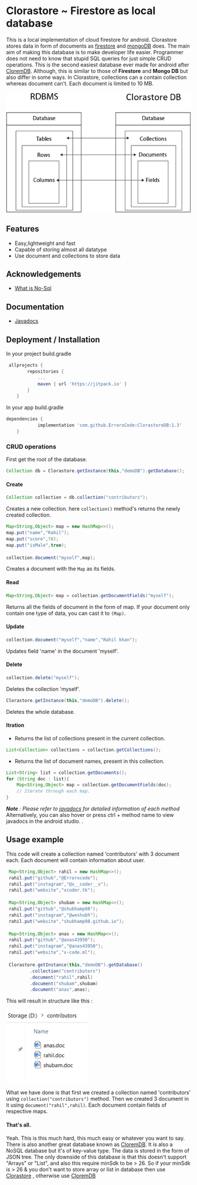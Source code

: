 
# Clorastore ~ Firestore as local database

 This is a local implementation of cloud firestore for android. Clorastore stores data in form of documents as [firestore](https://firebase.google.com/) and [mongoDB](https://www.mongodb.com/) does.
 The main aim of making this database is to make developer life easier. Programmer does not need to know that stupid SQL queries for just simple CRUD operations.
 This is the second easiest database ever made for android after [CloremDB](https://github.com/ErrorxCode/CloremDB).
 Although, this is similar to those of **Firestore** and **Mongo DB** but also differ in some ways. In Clorastore, collections can a contain collection whereas document can't.
 Each document is limited to 10 MB.

![image](/data-storage.png)

## Features

- Easy,lightweight and fast
- Capable of storing almost all datatype
- Use document and collections to store data

  
## Acknowledgements
 - [What is No-Sql](https://en.wikipedia.org/wiki/NoSQL)
	
## Documentation
- [Javadocs](https://errorxcode.github.io/docs/clorastore/index.html)

  
## Deployment / Installation
 In your project build.gradle
```groovy
 allprojects {
		repositories {
			...
			maven { url 'https://jitpack.io' }
		}
	}
```
In your app build.gradle
```groovy
dependencies {
	        implementation 'com.github.ErrorxCode:ClorastoreDB:1.3'
	}
```

### CRUD operations

First get the root of the database.
```java
Collection db = Clorastore.getInstance(this,"demoDB").getDatabase();
```

#### Create

```java
Collection collection = db.collection("contributors");
```

Creates a new collection. here `collection()` method's returns the newly created collection.



```java
Map<String,Object> map = new HashMap<>();
map.put("name","Rahil");
map.put("score",78);
map.put("isMale",true);

collection.document("myself",map);
```

Creates a document with the `Map` as its fields.

#### Read

```java
Map<String,Object> map = collection.getDocumentFields("myself");
```

Returns all the fields of document in the form of map. If your document only contain one type of data, you can cast it to `(Map)`.


#### Update

```java
collection.document("myself","name","Rahil khan");
```

Updates field 'name' in the document 'myself'.


#### Delete

```java
collection.delete("myself");
```

Deletes the collection 'myself'.


```java
Clorastore.getInstance(this,"demoDB").delete();
```

Deletes the whole database.


#### Itration
- Returns the list of collections present in the current collection.
```java
List<Collection> collections = collection.getCollections();
```

- Returns the list of document names, present in this collection.
```java
List<String> list = collection.getDocuments();
for (String doc : list){
    Map<String,Object> map = collection.getDocumentFields(doc);
    // Iterate through each map.
}
```


***Note** : Please refer to [javadocs](https://errorxcode.github.io/docs/clorastore/index.html) for detailed information of each method*
Alternatively, you can also hover or press ctrl + method name to view javadocs in the android studio.
.

## Usage example
This code will create a collection named 'contributors' with 3 document each. Each document will contain information about user.
```java
 Map<String,Object> rahil = new HashMap<>();
 rahil.put("github","@Errorxcode");
 rahil.put("instagram","@x__coder__x");
 rahil.put("website","xcoder.tk");

 Map<String,Object> shubam = new HashMap<>();
 rahil.put("github","@shubhamp98");
 rahil.put("instagram","@weshubh");
 rahil.put("website","shubhamp98.github.io");

 Map<String,Object> anas = new HashMap<>();
 rahil.put("github","@anas43950");
 rahil.put("instagram","@anas43950");
 rahil.put("website","x-code.ml");

 Clorastore.getInstance(this,"demoDB").getDatabase()
         .collection("contributors")
         .document("rahil",rahil)
         .document("shubam",shubam)
         .document("anas",anas);
```
This will result in structure like this :


![structure](/structure.png)

What we have done is that first we created a collection named 'contributors' 
using `collection("contributors")` method. Then we created 3 document in it
using `document("rahil",rahil)`. Each document contain fields of respective maps.

#### That's all.
Yeah. This is this much hard, this much easy or whatever you want to say. There is also another great database known as [CloremDB](https://github.com/ErrorxCode/CloremDB). It is also a NoSQL database but it's of key-value type. The data is stored in the form of JSON tree. The only downside of this database is that this doesn't support "Arrays" or "List", and also this require minSdk to be > 26. So if your minSdk is > 26 & you don't want to store array or list in database then use [Clorastore](https://github.com/ErrorxCode/ClorastoreDB) , otherwise use [CloremDB](https://github.com/ErrorxCode/CloremDB)
